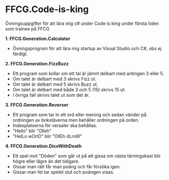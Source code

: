 ﻿# FFCG.Code-is-king
Övningsuppgifter för att lära mig c# under Code is king under första tiden som trainee på FFCG

<b>1. FFCG.Generation.Calculator</b>
- Övningsprogram för att lära mig startup av Visual Studio och C#, obs ej färdigt.

<b>2. FFCG.Generation.FizzBuzz</b>
- Ett program som kollar om ett tal är jämnt delbart med antingen 3 eller 5. 
- Om talet är delbart med 3 skrivs Fizz ut.
- Om talet är delbart med 5 skrivs Buzz ut.
- Om talet är delbart med både 3 och 5 (15) skrivs 15 ut. 
- I övriga fall skrivs talet ut som det är.

<b>3. FFCG.Generation.Reverser</b>
- Ett program som tar in ett ord eller mening och sedan vänder på ordningen av bokstäverna men behåller ordningen på orden.
- Indexplatserna för versaler ska behållas.
- "Hello" blir "Olleh"
- "HelLo wOrlD" blir "OllEh dLroW"
        
<b>4. FFCG.Generation.DiceWithDeath</b>
- Ett spel mot "Döden" som går ut på att gissa om nästa tärningskast blir högre eller lägre än det tidigare.
- Gissar man rätt får man poäng och får försöka igen.
- Gissar man fel tar spelet slut och poängen visas.